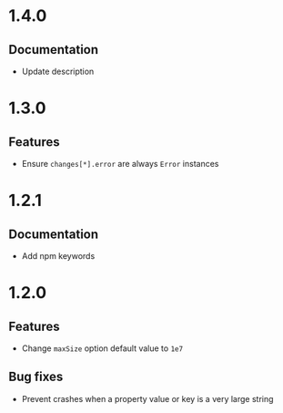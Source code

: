 # 1.4.0

## Documentation

- Update description

# 1.3.0

## Features

- Ensure `changes[*].error` are always `Error` instances

# 1.2.1

## Documentation

- Add npm keywords

# 1.2.0

## Features

- Change `maxSize` option default value to `1e7`

## Bug fixes

- Prevent crashes when a property value or key is a very large string
